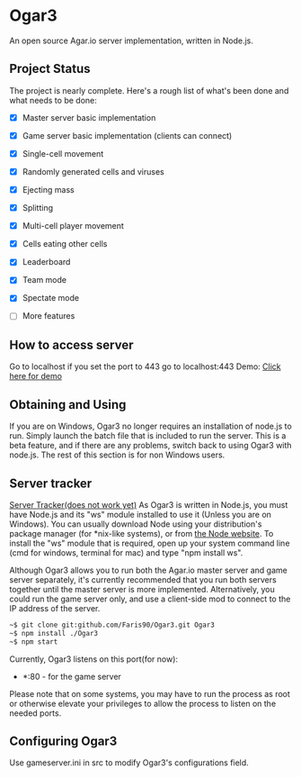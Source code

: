 # Ogar3
An open source Agar.io server implementation, written in Node.js.

## Project Status
The project is nearly complete. Here's a rough list of what's been done and what needs to be done:

- [x] Master server basic implementation
- [x] Game server basic implementation (clients can connect)
- [x] Single-cell movement
- [x] Randomly generated cells and viruses
- [x] Ejecting mass
- [x] Splitting
- [x] Multi-cell player movement
- [x] Cells eating other cells
- [x] Leaderboard
- [x] Team mode
- [x] Spectate mode
- [ ] More features


## How to access server
Go to localhost if you set the port to 443 go to localhost:443
Demo: [Click here for demo](https://ogar3-demo.herokuapp.com/)
## Obtaining and Using
If you are on Windows, Ogar3 no longer requires an installation of node.js to run. Simply launch the batch file that is included to run the server. This is a beta feature, and if there are any problems, switch back to using Ogar3 with node.js. The rest of this section is for non Windows users.
## Server tracker
 [Server Tracker(does not work yet)](http://ogar3tracker.wdr.icu/)
As Ogar3 is written in Node.js, you must have Node.js and its "ws" module installed to use it (Unless you are on Windows). You can usually download Node using your distribution's package manager (for *nix-like systems), or from [the Node website](http://nodejs.org). To install the "ws" module that is required, open up your system command line (cmd for windows, terminal for mac) and type "npm install ws".

Although Ogar3 allows you to run both the Agar.io master server and game server separately, it's currently recommended that you run both servers together until the master server is more implemented. Alternatively, you could run the game server only, and use a client-side mod to connect to the IP address of the server.

```sh
~$ git clone git:github.com/Faris90/Ogar3.git Ogar3
~$ npm install ./Ogar3	
~$ npm start
```

Currently, Ogar3 listens on this port(for now):
* *:80 - for the game server


Please note that on some systems, you may have to run the process as root or otherwise elevate your privileges to allow the process to listen on the needed ports.

## Configuring Ogar3
Use gameserver.ini in src to modify Ogar3's configurations field.


